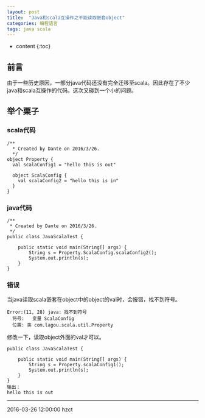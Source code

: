 ```yaml
---
layout: post
title:  "Java和scala互操作之不能读取嵌套object"
categories: 编程语言
tags: java scala
---
```


* content
{:toc}

## 前言

由于一些历史原因，一部分java代码还没有完全迁移至scala。因此存在了不少java和scala互操作的代码。这次又碰到一个小的问题。




## 举个栗子

### scala代码

```
/**
  * Created by Dante on 2016/3/26.
  */
object Property {
  val scalaConfig1 = "hello this is out"

  object ScalaConfig {
    val scalaConfig2 = "hello this is in"
  }
}
```

### java代码

```
/**
 * Created by Dante on 2016/3/26.
 */
public class JavaScalaTest {

    public static void main(String[] args) {
        String s = Property.ScalaConfig.scalaConfig2();
        System.out.println(s);
    }
}
```

### 错误

当java读取scala嵌套在object中的object的val时，会报错，找不到符号。

```
Error:(11, 28) java: 找不到符号
  符号:   变量 ScalaConfig
  位置: 类 com.lagou.scala.util.Property

```
修改一下，读取object外面的val才可以。

```
public class JavaScalaTest {

    public static void main(String[] args) {
        String s = Property.scalaConfig1();
        System.out.println(s);
    }
}
输出：
hello this is out
```

***
2016-03-26 12:00:00 hzct
